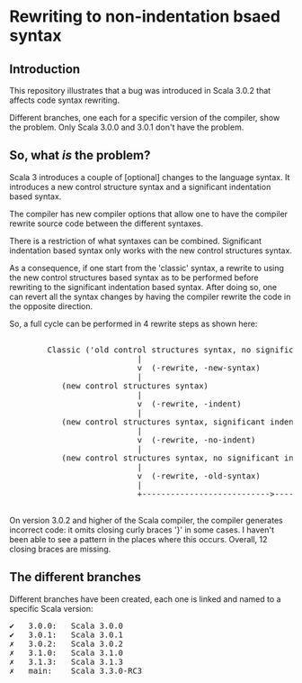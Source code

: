 # Rewriting to non-indentation bsaed syntax

## Introduction

This repository illustrates that a bug was introduced in Scala 3.0.2
that affects code syntax rewriting.

Different branches, one each for a specific version of the compiler,
show the problem. Only Scala 3.0.0 and 3.0.1 don't have the problem.

## So, what _is_ the problem?

Scala 3 introduces a couple of [optional] changes to the language syntax.
It introduces a new control structure syntax and a significant indentation
based syntax.

The compiler has new compiler options that allow one to have the compiler
rewrite source code between the different syntaxes.

There is a restriction of what syntaxes can be combined. Significant
indentation based syntax only works with the new control structures syntax.

As a consequence, if one start from the 'classic' syntax, a rewrite
to using the new control structures based syntax as to be performed
before rewriting to the significant indentation based syntax. After doing
so, one can revert all the syntax changes by having the compiler rewrite
the code in the opposite direction.

So, a full cycle can be performed in 4 rewrite steps as shown here:

<pre>

        Classic ('old control structures syntax, no significant indentation)  <--+
                           |                                                     |
                           v  (-rewrite, -new-syntax)                            |
                           |                                                     |
           (new control structures syntax)                                       |
                           |                                                     |
                           v  (-rewrite, -indent)                                |
                           |                                                     |
           (new control structures syntax, significant indentation)              |
                           |                                                     |
                           v  (-rewrite, -no-indent)                             |
                           |                                                     |
           (new control structures syntax, no significant indentation)           |
                           |                                                     |
                           v  (-rewrite, -old-syntax)                            |
                           |                                                     |
                           +--------------------------->-------------------------+

</pre>

On version 3.0.2 and higher of the Scala compiler, the compiler generates incorrect
code: it omits closing curly braces '}' in some cases. I haven't been able to see
a pattern in the places where this occurs. Overall, 12 closing braces are missing.

## The different branches

Different branches have been created, each one is linked and named to a specific Scala version:

<pre>
✔︎   3.0.0:   Scala 3.0.0
✔︎   3.0.1:   Scala 3.0.1
✗   3.0.2:   Scala 3.0.2
✗   3.1.0:   Scala 3.1.0
✗   3.1.3:   Scala 3.1.3
✗   main:    Scala 3.3.0-RC3
</pre>


